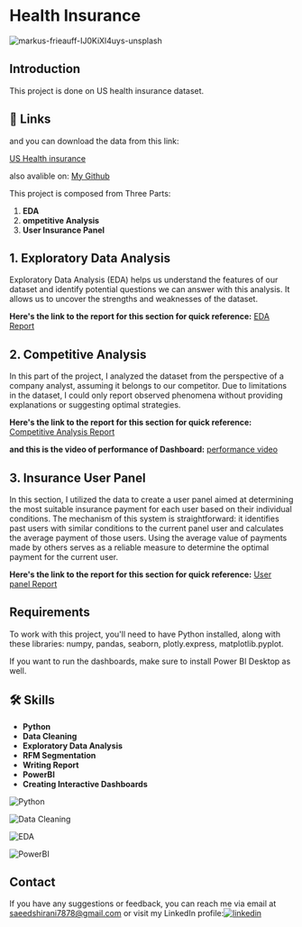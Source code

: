 
# Health Insurance

![markus-frieauff-IJ0KiXl4uys-unsplash](https://github.com/saeedshiranii/Health-Insurance/assets/77902443/13b14ddc-3f2b-458a-a628-68121204e91b)



## Introduction
This project is done on US health insurance dataset.


## 🔗 Links
 and you can download the data from this link:

[US Health insurance](https://www.kaggle.com/datasets/teertha/ushealthinsurancedataset)

also avalible on: [My Github](https://github.com/saeedshiranii/Health-Insurance/blob/main/insurance.csv)

This project is composed from Three Parts:
1. **EDA**
2. **ompetitive Analysis**
3. **User Insurance Panel**
## 1. Exploratory Data Analysis
Exploratory Data Analysis (EDA) helps us understand the features of our dataset and identify potential questions we can answer with this analysis. It allows us to uncover the strengths and weaknesses of the dataset.

**Here's the link to the report for this section for quick reference:**  [EDA Report](https://github.com/saeedshiranii/Health-Insurance/blob/main/EDA/PDF%20of%20EDA%20on%20Health%20Insurance%20Data.pdf)



## 2. Competitive Analysis
In this part of the project, I analyzed the dataset from the perspective of a company analyst, assuming it belongs to our competitor. Due to limitations in the dataset, I could only report observed phenomena without providing explanations or suggesting optimal strategies.

**Here's the link to the report for this section for quick reference:**
[Competitive Analysis Report](https://github.com/saeedshiranii/Health-Insurance/blob/main/Competitive%20analysis/Analysis%20of%20insurance%20competitors.pdf)


**and this is the video of performance of Dashboard:** [performance video](https://github.com/saeedshiranii/Health-Insurance/blob/main/Competitive%20analysis/Analysis%20of%20insurance%20competitors.mp4
)

## 3. Insurance User Panel
In this section, I utilized the data to create a user panel aimed at determining the most suitable insurance payment for each user based on their individual conditions. The mechanism of this system is straightforward: it identifies past users with similar conditions to the current panel user and calculates the average payment of those users. Using the average value of payments made by others serves as a reliable measure to determine the optimal payment for the current user.

**Here's the link to the report for this section for quick reference:**  [User panel Report](https://github.com/saeedshiranii/Health-Insurance/blob/main/Insurance%20User%20Panel/Report/Report%20on%20Insurance%20User%20Panel.pdf
)

## Requirements

To work with this project, you'll need to have Python installed, along with these libraries: numpy, pandas, seaborn, plotly.express, matplotlib.pyplot.

If you want to run the dashboards, make sure to install Power BI Desktop as well.







## 🛠 Skills

- **Python**
- **Data Cleaning**
- **Exploratory Data Analysis**
- **RFM Segmentation**
- **Writing Report**
- **PowerBI**
- **Creating Interactive Dashboards**




![Python](https://i.ibb.co/x1QLmNY/Python-logo-notext-svg.png)

![Data Cleaning](https://i.ibb.co/mGtCtxD/Data-cleaning-high-resolution-logo-transparent-1.png)


![EDA](https://i.ibb.co/j8nWCSW/Eda-high-resolution-logo.png)


![PowerBI](https://i.ibb.co/PrqyqCr/Powerbi-logo-1.png)





## Contact

If you have any suggestions or feedback, you can reach me via email at saeedshirani7878@gmail.com
or visit my LinkedIn profile:[![linkedin](https://img.shields.io/badge/linkedin-0A66C2?style=for-the-badge&logo=linkedin&logoColor=white)](https://www.linkedin.com/in/saeed-shirani)







